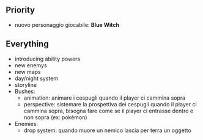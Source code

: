 ## Priority
- nuovo personaggio giocabile: **Blue Witch**


## Everything
- introducing ability powers
- new enemys
- new maps
- day/night system
- storyline
- Bushes:
  - animation: animare i cespugli quando il player ci cammina sopra
  - perspective: sistemare la prospettiva dei cespugli quando il player ci cammina sopra, bisogna fare come se il player ci entrasse dentro e non sopra (ex: pokèmon)
- Enemies:
  - drop system: quando muore un nemico lascia per terra un oggetto
